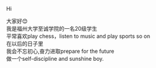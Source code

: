 Hi  

大家好😊   
我是福州大学至诚学院的一名20级学生   
平常喜欢play chess，listen to music and play sports so on  
在以后的日子里  
我会不忘初心,奋力进取prepare for the future   
做一个self-discipline and sunshine boy.
